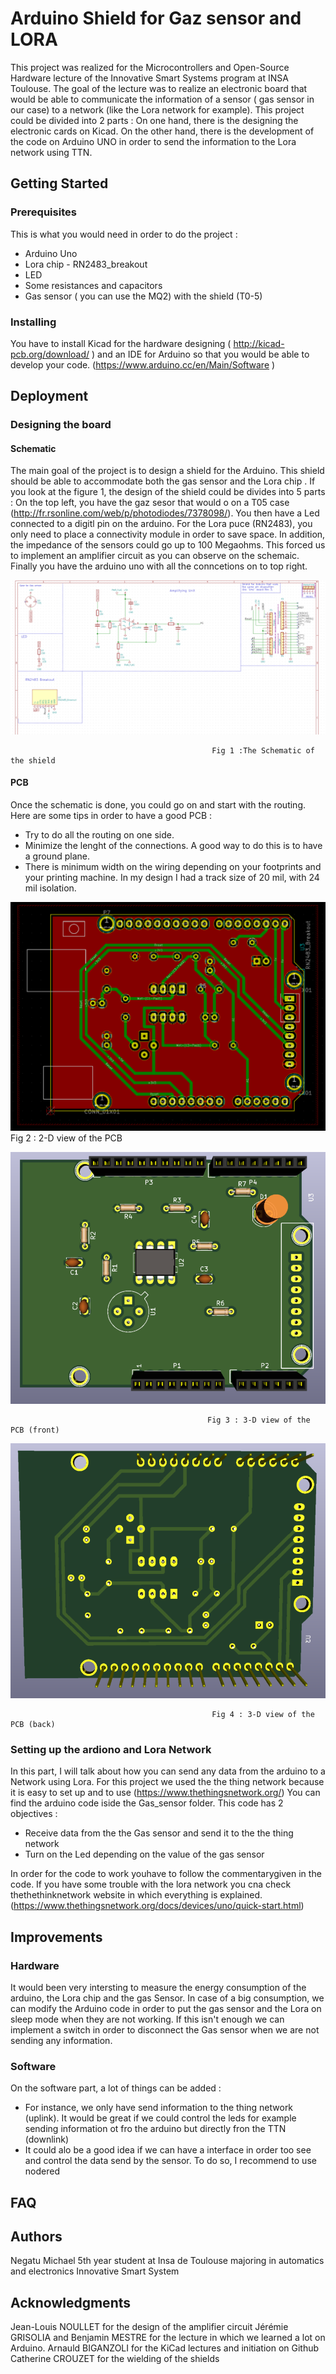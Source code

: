 # Arduino Shield for Gaz sensor and LORA
This project was realized for the Microcontrollers and Open-Source Hardware lecture
of the Innovative Smart Systems program at INSA Toulouse. The goal of the lecture was
to realize an electronic  board that would be able to communicate the information of a 
sensor ( gas sensor in our case) to a network (like the Lora network for example). 
This project could be divided into 2 parts : On one hand, there  is the designing 
the electronic cards on Kicad. On the other hand, there is the development of the 
code on Arduino UNO in order to send the information to the Lora network using TTN.
## Getting Started
### Prerequisites
This is what you would need in order to do the project :
<ul>
    <li>Arduino Uno</li>
    <li>Lora chip - RN2483_breakout</li>
    <li>LED</li>
    <li>Some resistances and capacitors</li>
    <li>Gas sensor ( you can use the MQ2) with the shield (T0-5)</li>
</ul>

### Installing
You have to install Kicad for the hardware designing ( http://kicad-pcb.org/download/ )
and an IDE for Arduino so that you would be able to develop your code. 
(https://www.arduino.cc/en/Main/Software )

## Deployment
### Designing the board
#### Schematic
The main goal of the project is to design a shield for the Arduino. This shield should be able to accommodate both the gas sensor and the Lora chip . 
If you look at the figure 1, the design of the shield could be divides into 5 parts :
On the top left, you have the gaz sesor that would o on a T05 case (http://fr.rsonline.com/web/p/photodiodes/7378098/). You then have a Led connected to a digitl pin on the arduino. For the Lora puce (RN2483), you only need to place a connectivity module in order to save space.  In addition, the impedance of the sensors could go up to 100 Megaohms. This forced us to implement an amplifier circuit as you can observe on the schemaic. Finally you have the arduino uno with all the conncetions on to top right.

![The Schematic](./pictures/GasSensor_schematic.PNG)

                                                 Fig 1 :The Schematic of the shield

#### PCB
Once the schematic is done, you could go on and start with the routing. Here are some tips in order to have a good PCB :
- Try to do all the routing on one side.
- Minimize the lenght of the connections. A good way to do this is to have a ground plane.
- There is minimum width on the wiring depending on your footprints and your printing machine. In my design I had a track size of 20       mil, with 24 mil isolation.

 ![The PCB](./pictures/PCB.PNG)
                                                Fig 2 : 2-D view of the PCB 

                                                 

![Front of the pcb in 3D view](./pictures/Front_pcb.PNG)

                                                Fig 3 : 3-D view of the PCB (front)


![Back of the pcb in 3D view](./pictures/back_pcb.PNG)

                                                 Fig 4 : 3-D view of the PCB (back)


### Setting up the ardiono and Lora Network

In this part, I will talk about how you can send any data from the arduino to a Network using Lora. For this project we used the the thing network because it is easy to set up and to use (https://www.thethingsnetwork.org/)
You can find the arduino code iside the Gas_sensor folder. This code has 2 objectives :
- Receive data from the the Gas sensor and send it to the the thing network
- Turn on the Led depending on the value of the gas sensor

In order for the code to work youhave to follow the commentarygiven in the code. If you have some trouble with the lora network you cna check thethethinknetwork website in which everything is explained. (https://www.thethingsnetwork.org/docs/devices/uno/quick-start.html)

## Improvements
### Hardware

It would been very intersting to measure the energy consumption of the arduino, the Lora chip and the gas Sensor. In case of a big consumption, we can modify the Arduino code in order to put the gas sensor and the Lora on sleep mode when they are not working. If this isn't enough we can implement a switch in order to disconnect the Gas sensor when we are not sending any information.

### Software

On the software part, a lot of things can be added :
-  For instance, we only have send information to the thing network (uplink). It would be great if we could control the leds for example sending information ot fro the arduino but directly fron the TTN (downlink) 
- It could alo be a good idea if we can have a interface in order too see and control the data send by the sensor. To do so, I recommend to use nodered

## FAQ


## Authors
Negatu Michael
5th year student at Insa de Toulouse majoring in automatics and electronics
Innovative Smart System

## Acknowledgments
Jean-Louis NOULLET for the design of the amplifier circuit
Jérémie GRISOLIA and Benjamin MESTRE for the lecture in which we learned  a lot on Arduino.
Arnauld BIGANZOLI for the KiCad lectures and initiation on Github
Catherine CROUZET for the wielding of the shields


